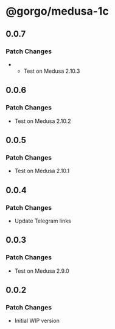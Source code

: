 # @gorgo/medusa-1c

## 0.0.7

### Patch Changes

- - Test on Medusa 2.10.3

## 0.0.6

### Patch Changes

- Test on Medusa 2.10.2

## 0.0.5

### Patch Changes

- Test on Medusa 2.10.1

## 0.0.4

### Patch Changes

- Update Telegram links

## 0.0.3

### Patch Changes

- Test on Medusa 2.9.0

## 0.0.2

### Patch Changes

- Initial WIP version
